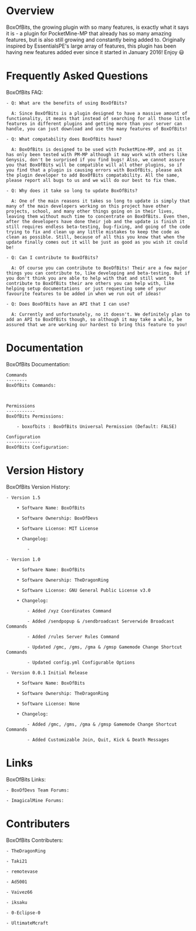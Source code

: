 Overview
========
BoxOfBits, the growing plugin with so many features, is exactly what it says it is - a plugin for PocketMine-MP that already has so many amazing features, but is also still growing and constantly being added to. Originally inspired by EssentialsPE's large array of features, this plugin has been having new features added ever since it started in January 2016! Enjoy 😃

Frequently Asked Questions
==========================
BoxOfBits FAQ:

	- Q: What are the benefits of using BoxOfBits?

	  A: Since BoxOfBits is a plugin designed to have a massive amount of functionality, it means that instead of searching for all those little features in different plugins and getting more than your server can handle, you can just download and use the many features of BoxOfBits!

    - Q: What compatability does BoxOfBits have?

	  A: BoxOfBits is designed to be used with PocketMine-MP, and as it has only been tested with PM-MP although it may work with others like Genysis, don't be surprised if you find bugs! Also, we cannot assure you that BoxOfBits will be compatible will all other plugins, so if you find that a plugin is causing errors with BoxOfBits, please ask the plugin developer to add BoxOfBits compatability. All the same, please report all bugs to us and we will do our best to fix them.

    - Q: Why does it take so long to update BoxOfBits?

	  A: One of the main reasons it takes so long to update is simply that many of the main developers working on this project have other projects, school, and many other things going on in their lives, leaving them without much time to concentrate on BoxOfBits. Even then, after the developers have done their job and the update is finish it still requires endless beta-testing, bug-fixing, and going of the code trying to fix and clean up any little mistakes to keep the code as clean as possible. Still, because of all this you know that when the update finally comes out it will be just as good as you wish it could be!

    - Q: Can I contribute to BoxOfBits?

	  A: Of course you can contribute to BoxOfBits! Their are a few major things you can contribute to, like developing and beta-testing. But if you don't think you are able to help with that and still want to contribute to BoxOfBits their are others you can help with, like helping setup documentations  or just requesting some of your favourite features to be added in when we run out of ideas!

    - Q: Does BoxOfBits have an API that I can use?

	  A: Currently and unfortunately, no it doesn't. We definitely plan to add an API to BoxOfBits though, so although it may take a while, be assured that we are working our hardest to bring this feature to you!

Documentation
=============
BoxOfBits Documentation:

	Commands
	--------
	BoxOfBits Commands:



	Permissions
	-----------
	BoxOfBits Permissions:

		- boxofbits : BoxOfBits Universal Permission (Default: FALSE)

	Configuration
	-------------
	BoxOfBits Configuration:



Version History
===============
BoxOfBits Version History:

	- Version 1.5

		• Software Name: BoxOfBits

		• Software Ownership: BoxOfDevs

		• Software License: MIT License

		• Changelog:

			-  

	- Version 1.0

		• Software Name: BoxOfBits

		• Software Ownership: TheDragonRing

		• Software License: GNU General Public License v3.0

		• Changelog:

			- Added /xyz Coordinates Command

			- Added /sendpopup & /sendbroadcast Serverwide Broadcast Commands

			- Added /rules Server Rules Command

			- Updated /gmc, /gms, /gma & /gmsp Gamemode Change Shortcut Commands

			- Updated config.yml Configurable Options

	- Version 0.0.1 Initial Release

		• Software Name: BoxOfBits

		• Software Ownership: TheDragonRing

		• Software License: None

		• Changelog:

			- Added /gmc, /gms, /gma & /gmsp Gamemode Change Shortcut Commands

			- Added Customizable Join, Quit, Kick & Death Messages

Links
=====
BoxOfBits Links:

	- BoxOfDevs Team Forums:

	- ImagicalMine Forums:

Contributers
============
BoxOfBits Contributers:

	- TheDragonRing

	- Taki21

	- remotevase

	- Ad5001

	- Vaivez66

	- iksaku

	- 0-Eclipse-0

	- UltimateMcraft
